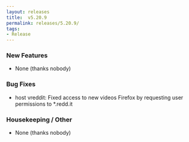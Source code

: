 ```yaml
---
layout: releases
title:  v5.20.9
permalink: releases/5.20.9/
tags:
- Release
---
```


### New Features

- None (thanks nobody)

### Bug Fixes

- host vreddit: Fixed access to new videos Firefox by requesting user permissions to *.redd.it

### Housekeeping / Other

- None (thanks nobody)
